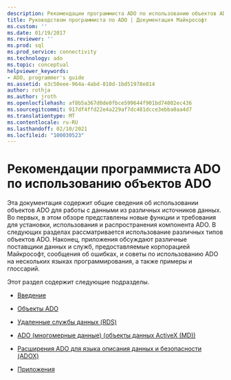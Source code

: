 ```yaml
---
description: Рекомендации программиста ADO по использованию объектов ADO
title: Руководством программиста по ADO | Документация Майкрософт
ms.custom: ''
ms.date: 01/19/2017
ms.reviewer: ''
ms.prod: sql
ms.prod_service: connectivity
ms.technology: ado
ms.topic: conceptual
helpviewer_keywords:
- ADO, programmer's guide
ms.assetid: e3c50eee-964a-4abd-810d-1bd51978e814
author: rothja
ms.author: jroth
ms.openlocfilehash: af8b5a367d0de0fbce599644f901bd74002ec436
ms.sourcegitcommit: 917df4ffd22e4a229af7dc481dcce3ebba0aa4d7
ms.translationtype: MT
ms.contentlocale: ru-RU
ms.lasthandoff: 02/10/2021
ms.locfileid: "100030523"
---
```

# <a name="ado-programmers-guide-for-using-ado-objects"></a>Рекомендации программиста ADO по использованию объектов ADO
Эта документация содержит общие сведения об использовании объектов ADO для работы с данными из различных источников данных. Во первых, в этом обзоре представлены новые функции и требования для установки, использования и распространения компонента ADO. В следующих разделах рассматривается использование различных типов объектов ADO. Наконец, приложения обсуждают различные поставщики данных и служб, предоставляемые корпорацией Майкрософт, сообщения об ошибках, и советы по использованию ADO на нескольких языках программирования, а также примеры и глоссарий.

 Этот раздел содержит следующие подразделы.

-   [Введение](./ado-introduction.md)

-   [Объекты ADO](./data/ado-fundamentals.md)

-   [Удаленные службы данных (RDS)](./remote-data-service/remote-data-service-rds.md)

-   [ADO (многомерные данные) (объекты данных ActiveX (MD))](./multidimensional/ado-multidimensional-ado-md.md)

-   [Расширения ADO для языка описания данных и безопасности (ADOX)](./extensions/ado-extensions-for-data-definition-language-and-security-adox.md)

-   [Приложения](./appendixes/appendix-a-providers.md)
